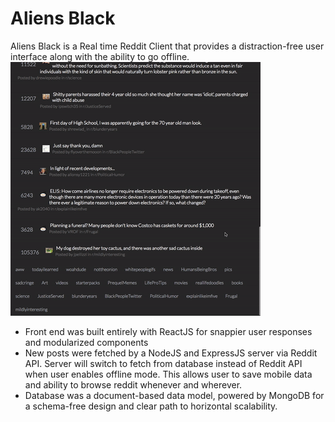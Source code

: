 # Aliens Black

Aliens Black is a Real time Reddit Client that provides a distraction-free user interface along with the ability to go offline. 
![demo](eDiW3k.gif)

- Front end was built entirely with ReactJS for snappier user responses and modularized components
- New posts were fetched by a NodeJS and ExpressJS server via Reddit API. Server will switch to fetch from database instead of Reddit API when user enables offline mode. This allows user to save mobile data and ability to browse reddit whenever and wherever.
- Database was a document-based data model, powered by MongoDB for a schema-free design and clear path to horizontal scalability.

